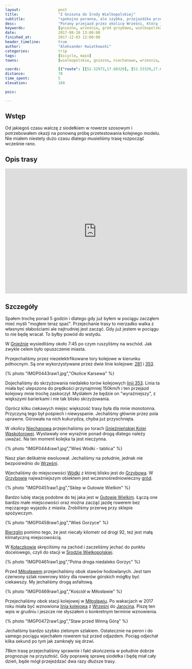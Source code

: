 ```yaml
---
layout:                 post
title:                  "Z Gniezna do Środy Wielkopolskiej"
subtitle:               "spokojna poranna, ale szybka, przejażdżka przez wielkopolskie wioski w okolicy Wrześni"
desc:                   "Porany przejazd przez okolicę Wrześni, którą jak do tej pory ignorowałem. Przejechaliśmy bardzo szybko przez dużo wiosek zatrzymując się na chwilę w grodzie w Grzybowie."
keywords:               [gniezno, września, gród grzybowo, wielkopolska, środa wielkopolska, gutowo]
date:                   2017-08-26 13:00:00
finished_at:            2017-12-03 12:00:00
header_timeline:        true
author:                 "Aleksander Kwiatkowski"
categories:             trip
tags:                   [bicycle, main]
towns:                  [wielkopolskie, gniezno, niechanowo, wrzesnia, kolaczkowo, miloslaw, sroda_wielkopolska]

coords:                 [{"route": [[52.52973,17.60320], [52.53339,17.66277], [52.51877,17.66946], [52.51777,17.67538], [52.46991,17.68500], [52.46447,17.67736], [52.43763,17.69504], [52.40696,17.66345], [52.38109,17.64440], [52.35808,17.64019], [52.35347,17.62998], [52.33407,17.64646], [52.32090,17.63418], [52.30463,17.65633], [52.27466,17.63942], [52.24009,17.65410], [52.22794,17.65084], [52.21585,17.62886], [52.21217,17.56870], [52.19418,17.56707], [52.19802,17.54346], [52.19349,17.49514], [52.20659,17.48630], [52.20449,17.43085], [52.21354,17.39995], [52.21043,17.34725], [52.22027,17.30949], [52.22132,17.28116], [52.21622,17.27859], [52.21822,17.27541]], "type": "bicycle"}]
distance:               78
time_spent:             5
elevation:              168  

pois:

---
```


[wiki-linia-353]: https://pl.wikipedia.org/wiki/Linia_kolejowa_nr_353
[wiki-linia-281]: https://pl.wikipedia.org/wiki/Linia_kolejowa_nr_281
[wiki-linia-377]: https://pl.wikipedia.org/wiki/Linia_kolejowa_nr_377
[wiki-gniezno-waskotorowa]: https://pl.wikipedia.org/wiki/Gnie%C5%BAnie%C5%84ska_Kolej_W%C4%85skotorowa
[wiki-grzybowo]: https://pl.wikipedia.org/wiki/Grzybowo_(powiat_wrzesi%C5%84ski)
[wiki-grzybowo-grod]: https://pl.wikipedia.org/wiki/Grzybowo_(grodzisko)
[wiki-miloslaw]: https://pl.wikipedia.org/wiki/Mi%C5%82os%C5%82aw
[wiki-gniezno]: https://pl.wikipedia.org/wiki/Gniezno
[wiki-niechanowo]: https://pl.wikipedia.org/wiki/Niechanowo
[wiki-wrzesnia]: https://pl.wikipedia.org/wiki/Wrze%C5%9Bnia
[wiki-wodki]: https://pl.wikipedia.org/wiki/W%C3%B3dki
[wiki-gutowo-wielkie]: https://pl.wikipedia.org/wiki/Gutowo_Wielkie
[wiki-bierzglin]: https://pl.wikipedia.org/wiki/Bierzglin
[wiki-kolaczkowo]: https://pl.wikipedia.org/wiki/Ko%C5%82aczkowo_(powiat_wrzesi%C5%84ski)
[wiki-sroda-wlkp]: https://pl.wikipedia.org/wiki/%C5%9Aroda_Wielkopolska
[wiki-jarocin]: https://pl.wikipedia.org/wiki/Jarocin

Wstęp
-----

Od jakiegoś czasu walczę z siodełkiem w rowerze szosowym i potrzebowałem okazji na
ponowną próbę przetestowania kolejnego modelu. Nie miałem niestety dużo czasu
dlatego musieliśmy trasę rozpocząć wcześnie rano.

Opis trasy
----------

<iframe height='405' width='590' frameborder='0' allowtransparency='true' scrolling='no' src='https://www.strava.com/activities/1152579329/embed/c4a88877b05f272248fbebd56f50f72dafab2bbd'></iframe>

Szczegóły
---------

Spałem trochę ponad 5 godzin i dlatego gdy już byłem w pociągu zacząłem
mieć myśli "mogłem teraz spać". Przejechanie trasy to nierzadko walka
z własnymi słabościami ale najtrudniej jest zacząć. Gdy już jestem w pociągu
to nie będę wracał. To byłby powód do wstydu.

W [Gnieźnie][wiki-gniezno] wysiedliśmy około 7:45 po czym ruszyliśmy na
wschód. Jak zwykle celem było opuszczenie miasta.

Przejechaliśmy przez niezelektrfikowane tory kolejowe w kierunku północnym.
Są one wykorzystywane przez dwie linie kolejowe: [281][wiki-linia-281] i [353][wiki-linia-353].

{% photo "IMGP0443raw1.jpg","Okolice Karsewa" %}

Dojechaliśmy do skrzyżowania niedaleko torów kolejowych [linii 353][wiki-linia-353].
Linia ta miała być ulepszona do prędkości przynajmniej 150km/h i ten
przejazd kolejowy mnie trochę zaskoczył. Myślałem że będzie on "wyraźniejszy",
z większymi barierkami i nie tak blisko skrzyżowania.

Oprócz kilku ciekawych miejsc większość trasy była dla mnie monotonna.
Przyczyną tego był pośpiech i niewyspanie. Jechaliśmy głównie przez pola uprawne.
Górowała na nich kukurydza, chyba już przyschnięta.

W okolicy [Niechanowa][wiki-niechanowo] przejechaliśmy po torach
[Gnieźnieńskiej Kolei Wąskotorowej][wiki-gniezno-waskotorowa]. Wystawały one
wyraźnie ponad drogą dlatego należy uważać. Na ten moment kolejka ta
jest nieczynna.

{% photo "IMGP0444raw1.jpg","Wieś Wódki - tablica" %}

Nasz plan delikatnie ewoluował. Jechaliśmy na południe, jednak nie bezpośrednio
do [Wrześni][wiki-wrzesnia].

Wjechaliśmy do miejscowości [Wódki][wiki-wodki] z której blisko jest do
[Grzybowa][wiki-grzybowo]. W [Grzybowie][wiki-grzybowo] najważniejszym obiektem
jest wczesnośredniowieczny [gród][wiki-grzybowo-grod].

{% photo "IMGP0451raw1.jpg","Sklep w Gutowie Wielkim" %}

Bardzo lubię stację podobne do tej jaka jest w [Gutowie Wielkim][wiki-gutowo-wielkie].
Łączą one bardzo małe miejscowości oraz można zacząć jazdę rowerem bez męczącego
wyjazdu z miasta. Zrobiliśmy przerwę przy sklepie spożywczym.

{% photo "IMGP0458raw1.jpg","Wieś Gorzyce" %}

[Bierzglin][wiki-bierzglin] pomimo tego, że jest niecały kilometr od drogi 92,
też jest małą klimatyczną miejscowością.

W [Kołaczkowie][wiki-kolaczkowo] skręciliśmy na zachód i zaczeliśmy
jechać do punktu docelowego, czyli do stacji w
[Środzie Wielkopolskiej][wiki-sroda-wlkp].

{% photo "IMGP0461raw1.jpg","Polna droga niedaleko Gorzyc" %}

Przed [Miłosławem][wiki-miloslaw] przejechaliśmy obok stawów hodowlanych.
Jest tam czerwony szlak rowerowy który dla rowerów górskich mógłby być ciekawszy.
My jechaliśmy drogą asfaltową.

{% photo "IMGP0469raw1.jpg","Kościół w Miłosławie" %}

Przejechaliśmy obok stacji kolejowej w [Miłosławiu][wiki-miloslaw].
Po wakacjach w 2017 roku miała być wznowiona [linia kolejowa][wiki-linia-281]
z [Wrześni][wiki-wrzesnia] do [Jarocina][wiki-jarocin]. Piszę ten wpis
w grudniu i jeszcze nie słyszałem o konkretnym terminie wznowienia.

{% photo "IMGP0472raw1.jpg","Staw przed Winną Górą" %}

Jechaliśmy bardzo szybko zielonym szlakiem. Ostatecznie na peron i do samego pociągu
wjechałem rowerem tuż przed odjazdem. Pociąg odjechał kilka sekund po tym jak
zamknęły się drzwi.

78km trasę przejechaliśmy sprawnie i fakt skończenia w południe
dobrze prognozuje na przyszłość.
Gdy poprawię sprawę siodełka i będę miał cały dzień, będe
mógł przejeżdzać dwa razy dłuższe trasy.
